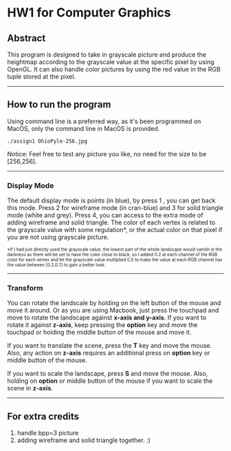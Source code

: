 # HW1 for Computer Graphics
## Abstract
This program is designed to take in grayscale picture and produce the heightmap according to the grayscale value  at the specific pixel by using OpenGL. It can also handle color pictures by using the red value in the RGB tuple stored at the pixel.
*************************
## How to run the program
Using command line is a preferred way, as it's been programmed on MacOS, only the command line in MacOS is provided. 

    ./assign1 OhioPyle-256.jpg
    
Notice: Feel free to test any picture you like, no need for the size to be [256,256].
*************************
### Display Mode
The default display mode is points (in blue), by press 1 , you can get back this mode. Press 2 for wireframe mode (in cran-blue) and 3 for solid triangle mode (white and grey). Press 4, you can access to the extra mode of adding wireframe and solid triangle. The color of each vertex is related to the grayscale value with some regulation*, or the actual color on that pixel if you are not using grayscale picture. 

<font size=1> *If I had just directly used the grayscale value, the lowest part of the whole landscape would vanish in the darkness as there will be set to have the color close to black, so I added 0.2 at each channel of the RGB color for each vertex and let the grayscale value multiplied 0.5 to make the value at each RGB channel has the value between [0.2,0.7] to gain a better look.</font> 
*************************

### Transform
 You can rotate the landscale by holding on the left button of the mouse and move it around. Or as you are using Macbook, just press the touchpad and move to rotate the landscape against **x-axis and y-axis**. If you want to rotate it against **z-axis**, keep pressing the **option** key and move the touchpad or holding the middle button of the mouse and move it.

If you want to translate the scene, press the **T** key and move the mouse. Also, any action on **z-axis** requires an additional press on **option** key or middle button of the mouse. 

If you want to scale the landscape, press **S** and move the mouse. Also, holding on **option** or middle button of the mouse if you want to scale the scene in **z-axis**.

*************************
## For extra credits
1. handle bpp=3 picture
2. adding wireframe and solid triangle together. :)